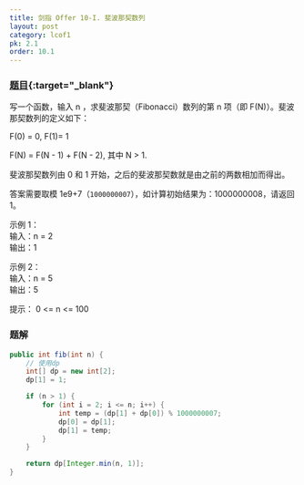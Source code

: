 ```yaml
---
title: 剑指 Offer 10-I. 斐波那契数列
layout: post
category: lcof1
pk: 2.1
order: 10.1
---
```


### [题目](https://leetcode-cn.com/problems/fei-bo-na-qi-shu-lie-lcof/){:target="_blank"}

写一个函数，输入 n ，求斐波那契（Fibonacci）数列的第 n 项（即 F(N)）。斐波那契数列的定义如下：

F(0) = 0, F(1)= 1

F(N) = F(N - 1) + F(N - 2), 其中 N > 1.

斐波那契数列由 0 和 1 开始，之后的斐波那契数就是由之前的两数相加而得出。

答案需要取模 1e9+7（`1000000007`），如计算初始结果为：1000000008，请返回 1。



示例 1：  
输入：n = 2  
输出：1 

示例 2：  
输入：n = 5  
输出：5


提示： 0 <= n <= 100
### 题解

```java
public int fib(int n) {
    // 使用dp
    int[] dp = new int[2];
    dp[1] = 1;

    if (n > 1) {
        for (int i = 2; i <= n; i++) {
            int temp = (dp[1] + dp[0]) % 1000000007;
            dp[0] = dp[1];
            dp[1] = temp;
        }
    }

    return dp[Integer.min(n, 1)];
}
```
